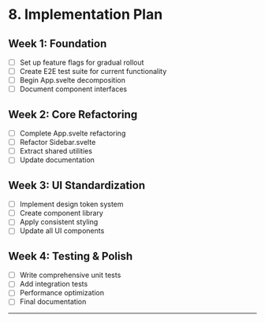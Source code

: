 # 8. Implementation Plan

## Week 1: Foundation
- [ ] Set up feature flags for gradual rollout
- [ ] Create E2E test suite for current functionality
- [ ] Begin App.svelte decomposition
- [ ] Document component interfaces

## Week 2: Core Refactoring
- [ ] Complete App.svelte refactoring
- [ ] Refactor Sidebar.svelte
- [ ] Extract shared utilities
- [ ] Update documentation

## Week 3: UI Standardization
- [ ] Implement design token system
- [ ] Create component library
- [ ] Apply consistent styling
- [ ] Update all UI components

## Week 4: Testing & Polish
- [ ] Write comprehensive unit tests
- [ ] Add integration tests
- [ ] Performance optimization
- [ ] Final documentation

---

